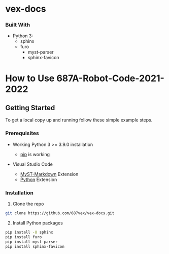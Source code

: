 # vex-docs


<!-- BUILT WITH -->
### Built With

- Python 3:
  - sphinx
  - furo
    - myst-parser
    - sphinx-favicon

# How to Use 687A-Robot-Code-2021-2022

<!-- GETTING STARTED -->
## Getting Started

To get a local copy up and running follow these simple example steps.

### Prerequisites

- Working Python 3 >= 3.9.0 installation
  - [pip](https://appuals.com/fix-pip-is-not-recognized-as-an-internal-or-external-command/) is working

- Visual Studio Code
  - [MyST-Markdown](https://marketplace.visualstudio.com/items?itemName=ExecutableBookProject.myst-highlight) Extension
  - [Python](https://marketplace.visualstudio.com/items?itemName=ms-python.python) Extension

### Installation

1. Clone the repo
  ```sh
  git clone https://github.com/687vex/vex-docs.git
  ```
2. Install Python packages
  ```sh
  pip install -U sphinx
  pip install furo
  pip install myst-parser
  pip install sphinx-favicon
  ```
